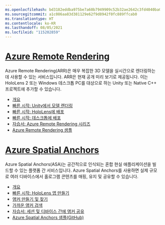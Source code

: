 ```yaml
---
ms.openlocfilehash: bd3182eddba975be7a60b7949909c52b32ae2642c3fd4040ba0019f51d53d33e
ms.sourcegitcommit: a1c086aa83d381129e62f9d8942f0fc889ffcab0
ms.translationtype: HT
ms.contentlocale: ko-KR
ms.lasthandoff: 08/05/2021
ms.locfileid: "115202859"
---
```

# <a name="azure-remote-rendering"></a>[Azure Remote Rendering](#tab/arr)

Azure Remote Rendering(ARR)은 매우 복잡한 3D 모델을 실시간으로 렌더링하는 데 사용할 수 있는 서비스입니다. ARR은 현재 공개 미리 보기로 제공됩니다. 이는 HoloLens 2 또는 Windows 데스크톱 PC를 대상으로 하는 Unity 또는 Native C++ 프로젝트에 추가할 수 있습니다.

* [개요](/azure/remote-rendering/overview/about) 
* [빠른 시작: Unity에서 모델 렌더링](/azure/remote-rendering/quickstarts/render-model) 
* [빠른 시작: HoloLens에 배포](/azure/remote-rendering/quickstarts/deploy-to-hololens) 
* [빠른 시작: 데스크톱에 배포](/azure/remote-rendering/quickstarts/deploy-to-desktop) 
* [자습서: Azure Remote Rendering 시리즈](/azure/remote-rendering/tutorials/unity/tutorial-landing) 
* [Azure Remote Rendering 샘플](/azure/remote-rendering/samples/showcase-app)

# <a name="azure-spatial-anchors"></a>[Azure Spatial Anchors](#tab/asa)

Azure Spatial Anchors(ASA)는 공간적으로 인식되는 혼합 현실 애플리케이션을 빌드할 수 있는 플랫폼 간 서비스입니다. Azure Spatial Anchors를 사용하면 실제 규모로 여러 디바이스에서 홀로그램 콘텐츠를 매핑, 유지 및 공유할 수 있습니다.

* [개요](/azure/spatial-anchors/overview) 
* [빠른 시작: HoloLens 앱 만들기](/azure/spatial-anchors/quickstarts/get-started-unity-hololens) 
* [앵커 만들기 및 찾기](/azure/spatial-anchors/how-tos/create-locate-anchors-unity) 
* [가까운 앵커 검색](/azure/spatial-anchors/how-tos/set-up-coarse-reloc-unity)
* [자습서: 세션 및 디바이스 간에 앵커 공유](/azure/spatial-anchors/tutorials/tutorial-share-anchors-across-devices?tabs=VS%2cAndroid)  
* [Azure Spatial Anchors 샘플(GitHub)](https://github.com/Azure/azure-spatial-anchors-samples) 